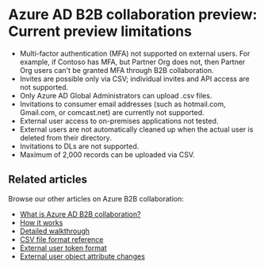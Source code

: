 <properties
   pageTitle="Current preview limitations for Azure Active Directory B2B collaboration | Microsoft Azure"
   description="Azure Active Directory B2B supports your cross-company relationships by enabling business partners to selectively access your corporate applications"
   services="active-directory"
   authors="viv-liu"
   manager="cliffdi"
   editor=""
   tags=""/>

<tags
   ms.service="active-directory"
   ms.devlang="NA"
   ms.topic="article"
   ms.tgt_pltfrm="NA"
   ms.workload="identity"
   ms.date="02/03/2016"
   ms.author="viviali"/>

# Azure AD B2B collaboration preview: Current preview limitations

- Multi-factor authentication (MFA) not supported on external users. For example, if Contoso has MFA, but Partner Org does not, then Partner Org users can't be granted MFA through B2B collaboration.
- Invites are possible only via CSV; individual invites and API access are not supported.
- Only Azure AD Global Administrators can upload .csv files.
- Invitations to consumer email addresses (such as hotmail.com, Gmail.com, or comcast.net) are currently not supported.
- External user access to on-premises applications not tested.
- External users are not automatically cleaned up when the actual user is deleted from their directory.
- Invitations to DLs are not supported.
- Maximum of 2,000 records can be uploaded via CSV.

## Related articles
Browse our other articles on Azure B2B collaboration:

- [What is Azure AD B2B collaboration?](active-directory-b2b-what-is-azure-ad-b2b.md)
- [How it works](active-directory-b2b-how-it-works.md)
- [Detailed walkthrough](active-directory-b2b-detailed-walkthrough.md)
- [CSV file format reference](active-directory-b2b-references-csv-file-format.md)
- [External user token format](active-directory-b2b-references-external-user-token-format.md)
- [External user object attribute changes](active-directory-b2b-references-external-user-object-attribute-changes.md)
